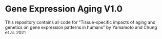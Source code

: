 # Gene Expression Aging V1.0
This repository contains all code for "Tissue-specific impacts of aging and genetics on gene expression patterns in humans" by Yamamoto and Chung et al. 2021

